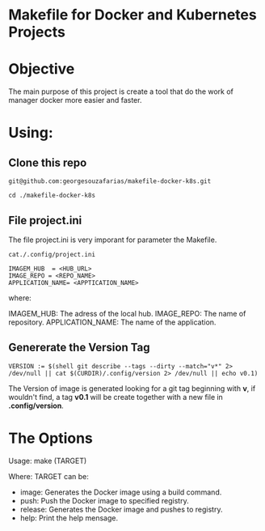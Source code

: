 # Makefile for Docker and Kubernetes Projects

# Objective
The main purpose of this project is create a tool that do the work of manager docker more easier and faster.

# Using:

## Clone this repo

```
git@github.com:georgesouzafarias/makefile-docker-k8s.git

cd ./makefile-docker-k8s
```

## File project.ini
The file project.ini is very imporant for parameter the Makefile.

`cat./.config/project.ini`

```
IMAGEM_HUB  = <HUB_URL>
IMAGE_REPO = <REPO_NAME>
APPLICATION_NAME= <APPTICATION_NAME>
```
where:

IMAGEM_HUB: The adress of the local hub.
IMAGE_REPO: The name of repository.
APPLICATION_NAME: The name of the application.

## Genererate the Version Tag

`VERSION := $(shell git describe --tags --dirty --match="v*" 2> /dev/null || cat $(CURDIR)/.config/version 2> /dev/null || echo v0.1)`

The Version of image is generated looking for a git tag beginning with **v**, if wouldn't find, a tag **v0.1** will be create together with a new file in **.config/version**.

# The Options

Usage:  make (TARGET)

Where: 
TARGET can be:

- image: Generates the Docker image using a build command.
- push: Push the Docker image to specified registry.
- release: Generates the Docker image and pushes to registry.
- help: Print the help mensage.